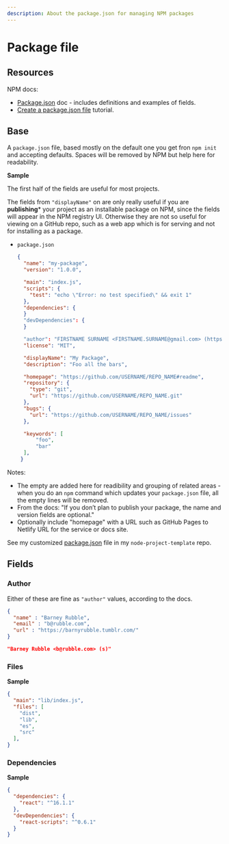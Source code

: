 ```yaml
---
description: About the package.json for managing NPM packages
---
```

# Package file


## Resources

NPM docs:

- [Package.json](https://docs.npmjs.com/files/package.json) doc - includes definitions and examples of fields.
- [Create a package.json file](https://docs.npmjs.com/creating-a-package-json-file) tutorial.


## Base

A `package.json` file, based mostly on the default one you get fron `npm init` and accepting defaults. Spaces will be removed by NPM but help here for readability.

**Sample**

The first half of the fields are useful for most projects. 

The fields from `"displayName"` on are only really useful if you are **publishing*** your project as an installable package on NPM, since the fields will appear in the NPM registry UI. Otherwise they are not so useful for viewing on a GitHub repo, such as a web app which is for serving and not for installing as a package.

- `package.json`
    ```json
    {
      "name": "my-package",
      "version": "1.0.0",

      "main": "index.js",
      "scripts": {
        "test": "echo \"Error: no test specified\" && exit 1"
      },
      "dependencies": {
      }
      "devDependencies": {
      }

      "author": "FIRSTNAME SURNAME <FIRSTNAME.SURNAME@gmail.com> (https://github.com/USERNAME)",
      "license": "MIT",

      "displayName": "My Package",
      "description": "Foo all the bars",

      "homepage": "https://github.com/USERNAME/REPO_NAME#readme",
      "repository": {
        "type": "git",
        "url": "https://github.com/USERNAME/REPO_NAME.git"
      },
      "bugs": {
        "url": "https://github.com/USERNAME/REPO_NAME/issues"
      },

      "keywords": [
          "foo",
          "bar"
      ],
     }
    ```

Notes:

- The empty are added here for readibility and grouping of related areas - when you do an `npm` command which updates your `package.json` file, all the empty lines will be removed.
- From the docs: "If you don’t plan to publish your package, the name and version fields are optional."
- Optionally include "homepage" with a URL such as GitHub Pages to Netlify URL for the service or docs site.

See my customized [package.json](https://github.com/MichaelCurrin/node-project-template/blob/master/package.json) file in my `node-project-template` repo.


## Fields

### Author

Either of these are fine as `"author"` values, according to the docs.

```json
{
  "name" : "Barney Rubble",
  "email" : "b@rubble.com",
  "url" : "https://barnyrubble.tumblr.com/"
}
```

```json
"Barney Rubble <b@rubble.com> (s)"
```

### Files

**Sample**

```json
{
  "main": "lib/index.js",
  "files": [
    "dist",
    "lib",
    "es",
    "src"
  ],
}
```

### Dependencies

**Sample**

```json
{
  "dependencies": {
    "react": "^16.1.1"
  },
  "devDependencies": {
    "react-scripts": "^0.6.1"
  }
}
```
